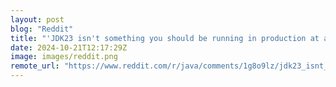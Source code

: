 ```yaml
---
layout: post
blog: "Reddit"
title: "'JDK23 isn't something you should be running in production at all' - lombok maintainer"
date: 2024-10-21T12:17:29Z
image: images/reddit.png
remote_url: "https://www.reddit.com/r/java/comments/1g8o9lz/jdk23_isnt_something_you_should_be_running_in/"
---
```


